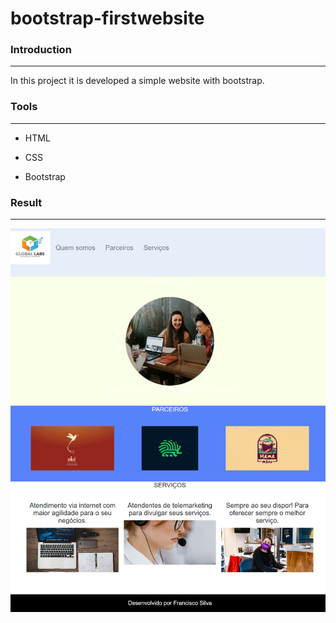 # bootstrap-firstwebsite

### Introduction

---

In this project it is developed a simple website with bootstrap.



### Tools

---

* HTML

* CSS

* Bootstrap

  


### Result

---

![quizz-pic](website.png)
